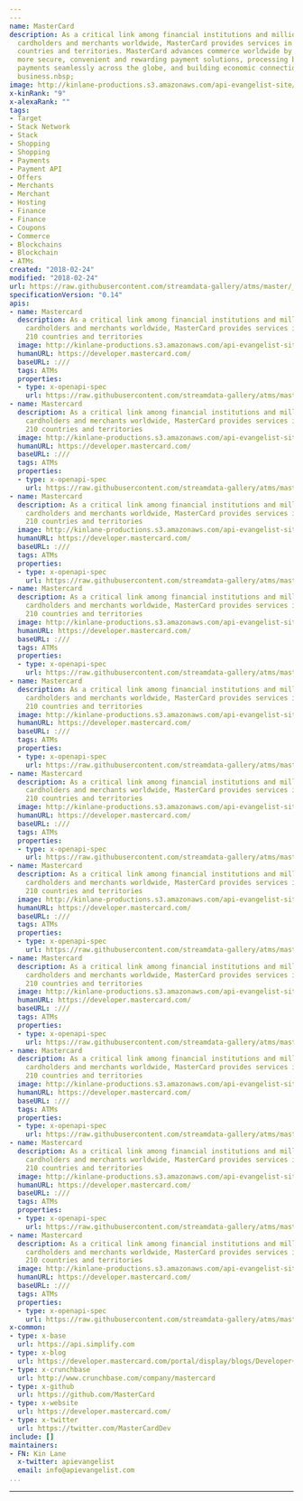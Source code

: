 ```yaml
---
---
name: MasterCard
description: As a critical link among financial institutions and millions of businesses,
  cardholders and merchants worldwide, MasterCard provides services in more than 210
  countries and territories. MasterCard advances commerce worldwide by developing
  more secure, convenient and rewarding payment solutions, processing billions of
  payments seamlessly across the globe, and building economic connections that accelerate
  business.nbsp;
image: http://kinlane-productions.s3.amazonaws.com/api-evangelist-site/company/366_logo.png
x-kinRank: "9"
x-alexaRank: ""
tags:
- Target
- Stack Network
- Stack
- Shopping
- Shopping
- Payments
- Payment API
- Offers
- Merchants
- Merchant
- Hosting
- Finance
- Finance
- Coupons
- Commerce
- Blockchains
- Blockchain
- ATMs
created: "2018-02-24"
modified: "2018-02-24"
url: https://raw.githubusercontent.com/streamdata-gallery/atms/master/_listings/mastercard/apis.yaml
specificationVersion: "0.14"
apis:
- name: Mastercard
  description: As a critical link among financial institutions and millions of businesses,
    cardholders and merchants worldwide, MasterCard provides services in more than
    210 countries and territories
  image: http://kinlane-productions.s3.amazonaws.com/api-evangelist-site/company/366_logo.png
  humanURL: https://developer.mastercard.com/
  baseURL: :///
  tags: ATMs
  properties:
  - type: x-openapi-spec
    url: https://raw.githubusercontent.com/streamdata-gallery/atms/master/_listings/mastercard/address-address-get.md
- name: Mastercard
  description: As a critical link among financial institutions and millions of businesses,
    cardholders and merchants worldwide, MasterCard provides services in more than
    210 countries and territories
  image: http://kinlane-productions.s3.amazonaws.com/api-evangelist-site/company/366_logo.png
  humanURL: https://developer.mastercard.com/
  baseURL: :///
  tags: ATMs
  properties:
  - type: x-openapi-spec
    url: https://raw.githubusercontent.com/streamdata-gallery/atms/master/_listings/mastercard/app-id-get.md
- name: Mastercard
  description: As a critical link among financial institutions and millions of businesses,
    cardholders and merchants worldwide, MasterCard provides services in more than
    210 countries and territories
  image: http://kinlane-productions.s3.amazonaws.com/api-evangelist-site/company/366_logo.png
  humanURL: https://developer.mastercard.com/
  baseURL: :///
  tags: ATMs
  properties:
  - type: x-openapi-spec
    url: https://raw.githubusercontent.com/streamdata-gallery/atms/master/_listings/mastercard/app-id-post.md
- name: Mastercard
  description: As a critical link among financial institutions and millions of businesses,
    cardholders and merchants worldwide, MasterCard provides services in more than
    210 countries and territories
  image: http://kinlane-productions.s3.amazonaws.com/api-evangelist-site/company/366_logo.png
  humanURL: https://developer.mastercard.com/
  baseURL: :///
  tags: ATMs
  properties:
  - type: x-openapi-spec
    url: https://raw.githubusercontent.com/streamdata-gallery/atms/master/_listings/mastercard/block-get.md
- name: Mastercard
  description: As a critical link among financial institutions and millions of businesses,
    cardholders and merchants worldwide, MasterCard provides services in more than
    210 countries and territories
  image: http://kinlane-productions.s3.amazonaws.com/api-evangelist-site/company/366_logo.png
  humanURL: https://developer.mastercard.com/
  baseURL: :///
  tags: ATMs
  properties:
  - type: x-openapi-spec
    url: https://raw.githubusercontent.com/streamdata-gallery/atms/master/_listings/mastercard/block-key-get.md
- name: Mastercard
  description: As a critical link among financial institutions and millions of businesses,
    cardholders and merchants worldwide, MasterCard provides services in more than
    210 countries and territories
  image: http://kinlane-productions.s3.amazonaws.com/api-evangelist-site/company/366_logo.png
  humanURL: https://developer.mastercard.com/
  baseURL: :///
  tags: ATMs
  properties:
  - type: x-openapi-spec
    url: https://raw.githubusercontent.com/streamdata-gallery/atms/master/_listings/mastercard/entry-put.md
- name: Mastercard
  description: As a critical link among financial institutions and millions of businesses,
    cardholders and merchants worldwide, MasterCard provides services in more than
    210 countries and territories
  image: http://kinlane-productions.s3.amazonaws.com/api-evangelist-site/company/366_logo.png
  humanURL: https://developer.mastercard.com/
  baseURL: :///
  tags: ATMs
  properties:
  - type: x-openapi-spec
    url: https://raw.githubusercontent.com/streamdata-gallery/atms/master/_listings/mastercard/entry-key-get.md
- name: Mastercard
  description: As a critical link among financial institutions and millions of businesses,
    cardholders and merchants worldwide, MasterCard provides services in more than
    210 countries and territories
  image: http://kinlane-productions.s3.amazonaws.com/api-evangelist-site/company/366_logo.png
  humanURL: https://developer.mastercard.com/
  baseURL: :///
  tags: ATMs
  properties:
  - type: x-openapi-spec
    url: https://raw.githubusercontent.com/streamdata-gallery/atms/master/_listings/mastercard/node-get.md
- name: Mastercard
  description: As a critical link among financial institutions and millions of businesses,
    cardholders and merchants worldwide, MasterCard provides services in more than
    210 countries and territories
  image: http://kinlane-productions.s3.amazonaws.com/api-evangelist-site/company/366_logo.png
  humanURL: https://developer.mastercard.com/
  baseURL: :///
  tags: ATMs
  properties:
  - type: x-openapi-spec
    url: https://raw.githubusercontent.com/streamdata-gallery/atms/master/_listings/mastercard/node-address-get.md
- name: Mastercard
  description: As a critical link among financial institutions and millions of businesses,
    cardholders and merchants worldwide, MasterCard provides services in more than
    210 countries and territories
  image: http://kinlane-productions.s3.amazonaws.com/api-evangelist-site/company/366_logo.png
  humanURL: https://developer.mastercard.com/
  baseURL: :///
  tags: ATMs
  properties:
  - type: x-openapi-spec
    url: https://raw.githubusercontent.com/streamdata-gallery/atms/master/_listings/mastercard/status-get.md
- name: Mastercard
  description: As a critical link among financial institutions and millions of businesses,
    cardholders and merchants worldwide, MasterCard provides services in more than
    210 countries and territories
  image: http://kinlane-productions.s3.amazonaws.com/api-evangelist-site/company/366_logo.png
  humanURL: https://developer.mastercard.com/
  baseURL: :///
  tags: ATMs
  properties:
  - type: x-openapi-spec
    url: https://raw.githubusercontent.com/streamdata-gallery/atms/master/_listings/mastercard/support-encoding-post.md
x-common:
- type: x-base
  url: https://api.simplify.com
- type: x-blog
  url: https://developer.mastercard.com/portal/display/blogs/Developer+Blogs
- type: x-crunchbase
  url: http://www.crunchbase.com/company/mastercard
- type: x-github
  url: https://github.com/MasterCard
- type: x-website
  url: https://developer.mastercard.com/
- type: x-twitter
  url: https://twitter.com/MasterCardDev
include: []
maintainers:
- FN: Kin Lane
  x-twitter: apievangelist
  email: info@apievangelist.com
...
```


---